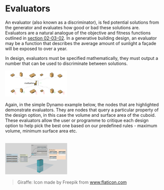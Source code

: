 # Evaluators

An evaluator (also known as a discriminator), is fed potential solutions from the generator and evaluates how good or bad these solutions are. Evaluators are a natural analogue of the objective and fitness functions outlined in [section 02-03-02](..\02-03_optimization\02-03-02_objective-function.md). In a generative building design, an evaluator may be a function that describes the average amount of sunlight a façade will be exposed to over a year. 

In design, evaluators must be specified mathematically, they must output a number that can be used to discriminate between solutions. 

<img src="../../assets/deeper/evaluators1.png" style="width:200px;"/>

Again, in the simple Dynamo example below, the nodes that are highlighted demonstrate evaluators. They are nodes that query a particular property of the design option, in this case the volume and surface area of the cuboid. These evaluators allow the user or programme to critique each design option to help pick the best one based on our predefined rules - maximum volume, minimum surface area etc.

<br/>

<img src="../../assets/deeper/evaluators2.png" style="width:200px;"/>

> Giraffe: Icon made by Freepik from www.flaticon.com
